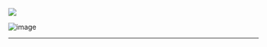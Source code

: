 <div align=left> 
    <a href="https://github.com/UNI-Team-Project">
        <img src="https://img.shields.io/badge/-Github-000000?style=flat&logo=Github">
    </a>  
</div>

![image](https://user-images.githubusercontent.com/53253298/178962809-6fe323b9-49c9-4881-9496-3230f0d2cca2.png)

----------